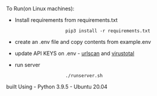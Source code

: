 
To Run(on Linux machines):
- Install requirements from requirements.txt

                         pip3 install -r requirements.txt
                         
- create an .env file and copy contents from example.env
         
- update API KEYS on .env - [urlscan](https://urlscan.io/about-api/) and [virustotal](https://support.virustotal.com/hc/en-)
         
- run server

                         ./runserver.sh



built Using
    - Python 3.9.5
    - Ubuntu 20.04





